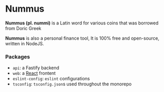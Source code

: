 # Nummus

**Nummus (pl. nummi)** is a Latin word for various coins that was borrowed from Doric Greek

**Nummus** is also a personal finance tool, It is 100% free and open-source, written in NodeJS.

### Packages

- `api`: a Fastify backend
- `web`: a [React](https://react.dev/) frontent
- `eslint-config`: `eslint` configurations
- `tsconfig`: `tsconfig.json`s used throughout the monorepo
